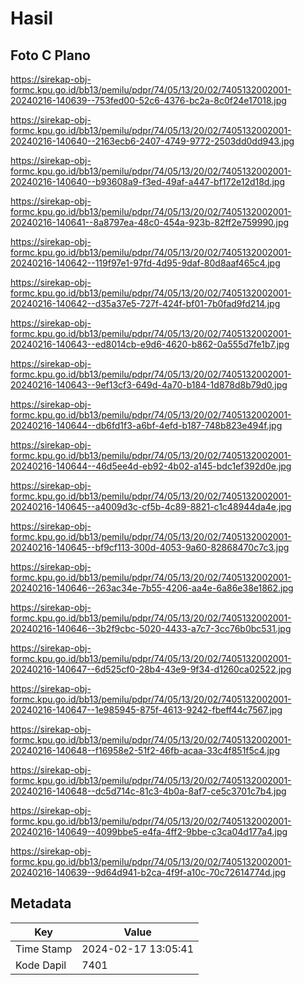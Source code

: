 # Hasil

## Foto C Plano

https://sirekap-obj-formc.kpu.go.id/bb13/pemilu/pdpr/74/05/13/20/02/7405132002001-20240216-140639--753fed00-52c6-4376-bc2a-8c0f24e17018.jpg

https://sirekap-obj-formc.kpu.go.id/bb13/pemilu/pdpr/74/05/13/20/02/7405132002001-20240216-140640--2163ecb6-2407-4749-9772-2503dd0dd943.jpg

https://sirekap-obj-formc.kpu.go.id/bb13/pemilu/pdpr/74/05/13/20/02/7405132002001-20240216-140640--b93608a9-f3ed-49af-a447-bf172e12d18d.jpg

https://sirekap-obj-formc.kpu.go.id/bb13/pemilu/pdpr/74/05/13/20/02/7405132002001-20240216-140641--8a8797ea-48c0-454a-923b-82ff2e759990.jpg

https://sirekap-obj-formc.kpu.go.id/bb13/pemilu/pdpr/74/05/13/20/02/7405132002001-20240216-140642--119f97e1-97fd-4d95-9daf-80d8aaf465c4.jpg

https://sirekap-obj-formc.kpu.go.id/bb13/pemilu/pdpr/74/05/13/20/02/7405132002001-20240216-140642--d35a37e5-727f-424f-bf01-7b0fad9fd214.jpg

https://sirekap-obj-formc.kpu.go.id/bb13/pemilu/pdpr/74/05/13/20/02/7405132002001-20240216-140643--ed8014cb-e9d6-4620-b862-0a555d7fe1b7.jpg

https://sirekap-obj-formc.kpu.go.id/bb13/pemilu/pdpr/74/05/13/20/02/7405132002001-20240216-140643--9ef13cf3-649d-4a70-b184-1d878d8b79d0.jpg

https://sirekap-obj-formc.kpu.go.id/bb13/pemilu/pdpr/74/05/13/20/02/7405132002001-20240216-140644--db6fd1f3-a6bf-4efd-b187-748b823e494f.jpg

https://sirekap-obj-formc.kpu.go.id/bb13/pemilu/pdpr/74/05/13/20/02/7405132002001-20240216-140644--46d5ee4d-eb92-4b02-a145-bdc1ef392d0e.jpg

https://sirekap-obj-formc.kpu.go.id/bb13/pemilu/pdpr/74/05/13/20/02/7405132002001-20240216-140645--a4009d3c-cf5b-4c89-8821-c1c48944da4e.jpg

https://sirekap-obj-formc.kpu.go.id/bb13/pemilu/pdpr/74/05/13/20/02/7405132002001-20240216-140645--bf9cf113-300d-4053-9a60-82868470c7c3.jpg

https://sirekap-obj-formc.kpu.go.id/bb13/pemilu/pdpr/74/05/13/20/02/7405132002001-20240216-140646--263ac34e-7b55-4206-aa4e-6a86e38e1862.jpg

https://sirekap-obj-formc.kpu.go.id/bb13/pemilu/pdpr/74/05/13/20/02/7405132002001-20240216-140646--3b2f9cbc-5020-4433-a7c7-3cc76b0bc531.jpg

https://sirekap-obj-formc.kpu.go.id/bb13/pemilu/pdpr/74/05/13/20/02/7405132002001-20240216-140647--6d525cf0-28b4-43e9-9f34-d1260ca02522.jpg

https://sirekap-obj-formc.kpu.go.id/bb13/pemilu/pdpr/74/05/13/20/02/7405132002001-20240216-140647--1e985945-875f-4613-9242-fbeff44c7567.jpg

https://sirekap-obj-formc.kpu.go.id/bb13/pemilu/pdpr/74/05/13/20/02/7405132002001-20240216-140648--f16958e2-51f2-46fb-acaa-33c4f851f5c4.jpg

https://sirekap-obj-formc.kpu.go.id/bb13/pemilu/pdpr/74/05/13/20/02/7405132002001-20240216-140648--dc5d714c-81c3-4b0a-8af7-ce5c3701c7b4.jpg

https://sirekap-obj-formc.kpu.go.id/bb13/pemilu/pdpr/74/05/13/20/02/7405132002001-20240216-140649--4099bbe5-e4fa-4ff2-9bbe-c3ca04d177a4.jpg

https://sirekap-obj-formc.kpu.go.id/bb13/pemilu/pdpr/74/05/13/20/02/7405132002001-20240216-140639--9d64d941-b2ca-4f9f-a10c-70c72614774d.jpg


## Metadata

| Key        | Value               |
| ---------- | ------------------- |
| Time Stamp | 2024-02-17 13:05:41 |
| Kode Dapil | 7401                |




